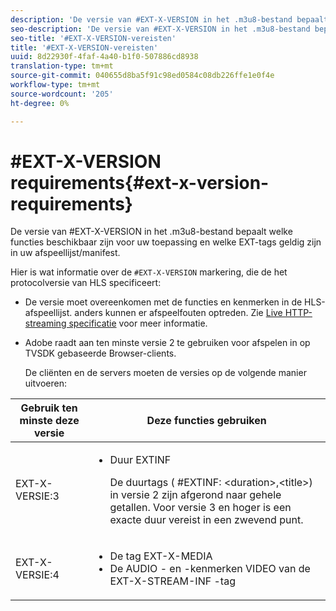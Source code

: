 ```yaml
---
description: 'De versie van #EXT-X-VERSION in het .m3u8-bestand bepaalt welke functies beschikbaar zijn voor uw toepassing en welke EXT-tags geldig zijn in uw afspeellijst/manifest.'
seo-description: 'De versie van #EXT-X-VERSION in het .m3u8-bestand bepaalt welke functies beschikbaar zijn voor uw toepassing en welke EXT-tags geldig zijn in uw afspeellijst/manifest.'
seo-title: '#EXT-X-VERSION-vereisten'
title: '#EXT-X-VERSION-vereisten'
uuid: 8d22930f-4faf-4a40-b1f0-507886cd8938
translation-type: tm+mt
source-git-commit: 040655d8ba5f91c98ed0584c08db226ffe1e0f4e
workflow-type: tm+mt
source-wordcount: '205'
ht-degree: 0%

---
```



# #EXT-X-VERSION requirements{#ext-x-version-requirements}

De versie van #EXT-X-VERSION in het .m3u8-bestand bepaalt welke functies beschikbaar zijn voor uw toepassing en welke EXT-tags geldig zijn in uw afspeellijst/manifest.

<!--<a id="section_8850183988124049A001758F117AD3A6"></a>-->

Hier is wat informatie over de `#EXT-X-VERSION` markering, die de het protocolversie van HLS specificeert:

* De versie moet overeenkomen met de functies en kenmerken in de HLS-afspeellijst. anders kunnen er afspeelfouten optreden. Zie [Live HTTP-streaming specificatie](https://datatracker.ietf.org/doc/draft-pantos-http-live-streaming/?include_text=1) voor meer informatie.
* Adobe raadt aan ten minste versie 2 te gebruiken voor afspelen in op TVSDK gebaseerde Browser-clients.

   De cliënten en de servers moeten de versies op de volgende manier uitvoeren:

<table frame="all" colsep="1" rowsep="1" id="table_62EB98EDD9DE49EC84CB1C7D59BC40E6"> 
 <thead> 
  <tr rowsep="1"> 
   <th colname="1" class="entry"> Gebruik ten minste deze versie </th> 
   <th colname="2" class="entry"> Deze functies gebruiken </th> 
  </tr> 
 </thead>
 <tbody> 
  <tr rowsep="1"> 
   <td colname="1"> <span class="codeph"> EXT-X-VERSIE:3  </span> </td> 
   <td colname="2"> 
    <ul id="ul_C9500D3F934848639C204BF248F139FF"> 
     <li id="li_535A7E3FABCB46FE872A7EA5DE2A1784">Duur <span class="codeph"> EXTINF </span> <p>De duurtags ( <span class="codeph"> #EXTINF: </span>&lt;duration&gt;,&lt;title&gt;) in versie 2 zijn afgerond naar gehele getallen. Voor versie 3 en hoger is een exacte duur vereist in een zwevend punt. </p> </li> 
    </ul> </td> 
  </tr> 
  <tr rowsep="0"> 
   <td colname="1"> <span class="codeph"> EXT-X-VERSIE:4  </span> </td> 
   <td colname="2"> 
    <ul id="ul_3355A6CBBE2141DDB92660BB4B604D70"> 
     <li id="li_A7783AFF99854EFBBAECD2967E4CBF2B">De tag <span class="codeph"> EXT-X-MEDIA </span> </li> 
     <li id="li_15AE652F33C1454AA90DDC65E7D6C2FD">De <span class="codeph"> AUDIO </span>- en <span class="codeph">-kenmerken VIDEO </span> van de <span class="codeph"> EXT-X-STREAM-INF </span>-tag </li> 
    </ul> </td> 
  </tr> 
 </tbody> 
</table>

